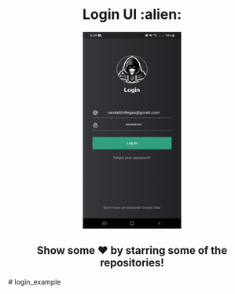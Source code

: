<div align="center"><h1>Login UI :alien:</h1></div>

<div class="row" align="center">
  <img src="./assets/images/login.jpeg" width="200" height="400" />
</div>

<div align="center">
    <h2>Show some ❤️ by starring some of the repositories!</h2>
</div>#   l o g i n _ e x a m p l e 
 
 